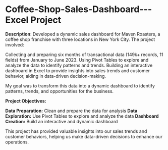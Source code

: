 # Coffee-Shop-Sales-Dashboard---Excel Project

**Description**: Developed a dynamic sales dashboard for Maven Roasters, a coffee shop franchise with three locations in New York City. The project involved:

Collecting and preparing six months of transactional data (149k+ records, 11 fields) from January to June 2023.
Using Pivot Tables to explore and analyze the data to identify patterns and trends.
Building an interactive dashboard in Excel to provide insights into sales trends and customer behavior, aiding in data-driven decision-making.  

My goal was to transform this data into a dynamic dashboard to identify patterns, trends, and opportunities for the business.

**Project Objectives:**

**Data Preparation:** Clean and prepare the data for analysis
**Data Exploration:** Use Pivot Tables to explore and analyze the data
**Dashboard Creation:** Build an interactive and dynamic dashboard

This project has provided valuable insights into our sales trends and customer behaviors, helping us make data-driven decisions to enhance our operations.

